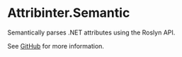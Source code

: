 # Attribinter.Semantic

Semantically parses .NET attributes using the Roslyn API.

See [GitHub](https://github.com/Attribinter/Attribinter.Semantic) for more information.